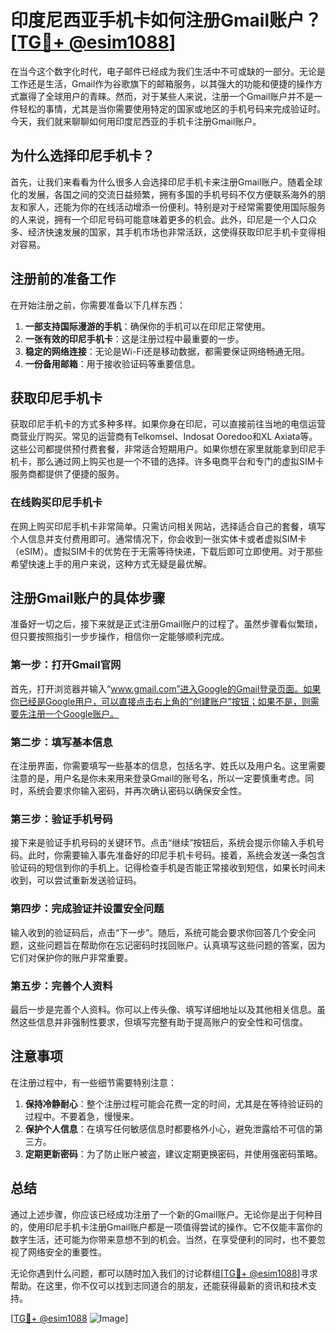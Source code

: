 # 印度尼西亚手机卡如何注册Gmail账户？[[TG💪+ @esim1088](https://t.me/s/esim1088)]

在当今这个数字化时代，电子邮件已经成为我们生活中不可或缺的一部分。无论是工作还是生活，Gmail作为谷歌旗下的邮箱服务，以其强大的功能和便捷的操作方式赢得了全球用户的青睐。然而，对于某些人来说，注册一个Gmail账户并不是一件轻松的事情，尤其是当你需要使用特定的国家或地区的手机号码来完成验证时。今天，我们就来聊聊如何用印度尼西亚的手机卡注册Gmail账户。

## 为什么选择印尼手机卡？

首先，让我们来看看为什么很多人会选择印尼手机卡来注册Gmail账户。随着全球化的发展，各国之间的交流日益频繁，拥有多国的手机号码不仅方便联系海外的朋友和家人，还能为你的在线活动增添一份便利。特别是对于经常需要使用国际服务的人来说，拥有一个印尼号码可能意味着更多的机会。此外，印尼是一个人口众多、经济快速发展的国家，其手机市场也非常活跃，这使得获取印尼手机卡变得相对容易。

## 注册前的准备工作

在开始注册之前，你需要准备以下几样东西：

1. **一部支持国际漫游的手机**：确保你的手机可以在印尼正常使用。
2. **一张有效的印尼手机卡**：这是注册过程中最重要的一步。
3. **稳定的网络连接**：无论是Wi-Fi还是移动数据，都需要保证网络畅通无阻。
4. **一份备用邮箱**：用于接收验证码等重要信息。

## 获取印尼手机卡

获取印尼手机卡的方式多种多样。如果你身在印尼，可以直接前往当地的电信运营商营业厅购买。常见的运营商有Telkomsel、Indosat Ooredoo和XL Axiata等。这些公司都提供预付费套餐，非常适合短期用户。如果你想在家里就能拿到印尼手机卡，那么通过网上购买也是一个不错的选择。许多电商平台和专门的虚拟SIM卡服务商都提供了便捷的服务。

### 在线购买印尼手机卡

在网上购买印尼手机卡非常简单。只需访问相关网站，选择适合自己的套餐，填写个人信息并支付费用即可。通常情况下，你会收到一张实体卡或者虚拟SIM卡（eSIM）。虚拟SIM卡的优势在于无需等待快递，下载后即可立即使用。对于那些希望快速上手的用户来说，这种方式无疑是最优解。

## 注册Gmail账户的具体步骤

准备好一切之后，接下来就是正式注册Gmail账户的过程了。虽然步骤看似繁琐，但只要按照指引一步步操作，相信你一定能够顺利完成。

### 第一步：打开Gmail官网

首先，打开浏览器并输入“www.gmail.com”进入Google的Gmail登录页面。如果你已经是Google用户，可以直接点击右上角的“创建账户”按钮；如果不是，则需要先注册一个Google账户。

### 第二步：填写基本信息

在注册界面，你需要填写一些基本的信息，包括名字、姓氏以及用户名。这里需要注意的是，用户名是你未来用来登录Gmail的账号名，所以一定要慎重考虑。同时，系统会要求你输入密码，并再次确认密码以确保安全性。

### 第三步：验证手机号码

接下来是验证手机号码的关键环节。点击“继续”按钮后，系统会提示你输入手机号码。此时，你需要输入事先准备好的印尼手机卡号码。接着，系统会发送一条包含验证码的短信到你的手机上。记得检查手机是否能正常接收到短信，如果长时间未收到，可以尝试重新发送验证码。

### 第四步：完成验证并设置安全问题

输入收到的验证码后，点击“下一步”。随后，系统可能会要求你回答几个安全问题，这些问题旨在帮助你在忘记密码时找回账户。认真填写这些问题的答案，因为它们对保护你的账户非常重要。

### 第五步：完善个人资料

最后一步是完善个人资料。你可以上传头像、填写详细地址以及其他相关信息。虽然这些信息并非强制性要求，但填写完整有助于提高账户的安全性和可信度。

## 注意事项

在注册过程中，有一些细节需要特别注意：

1. **保持冷静耐心**：整个注册过程可能会花费一定的时间，尤其是在等待验证码的过程中。不要着急，慢慢来。
2. **保护个人信息**：在填写任何敏感信息时都要格外小心，避免泄露给不可信的第三方。
3. **定期更新密码**：为了防止账户被盗，建议定期更换密码，并使用强密码策略。

## 总结

通过上述步骤，你应该已经成功注册了一个新的Gmail账户。无论你是出于何种目的，使用印尼手机卡注册Gmail账户都是一项值得尝试的操作。它不仅能丰富你的数字生活，还可能为你带来意想不到的机会。当然，在享受便利的同时，也不要忽视了网络安全的重要性。

无论你遇到什么问题，都可以随时加入我们的讨论群组[[TG💪+ @esim1088](https://t.me/s/esim1088)]寻求帮助。在这里，你不仅可以找到志同道合的朋友，还能获得最新的资讯和技术支持。

[[TG💪+ @esim1088](https://t.me/s/esim1088) ![Image](https://i.postimg.cc/4NQfJmqS/Snipaste-2025-05-13-00-14-12.png)]